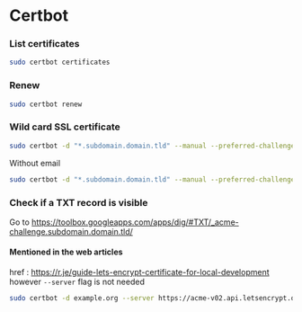 # Certbot

### List certificates
```sh
sudo certbot certificates
```

### Renew
```sh
sudo certbot renew
```

### Wild card  SSL certificate 
```sh
sudo certbot -d "*.subdomain.domain.tld" --manual --preferred-challenges dns certonly  --agree-tos
```
Without email
```sh
sudo certbot -d "*.subdomain.domain.tld" --manual --preferred-challenges dns certonly  --agree-tos --register-unsafely-without-email
```


### Check if a TXT record is visible  
Go to <https://toolbox.googleapps.com/apps/dig/#TXT/_acme-challenge.subdomain.domain.tld/>



####  Mentioned in the web articles
href : https://r.je/guide-lets-encrypt-certificate-for-local-development  
however `--server` flag is not needed

```sh
sudo certbot -d example.org --server https://acme-v02.api.letsencrypt.org/directory --manual --preferred-challenges dns certonly
```


